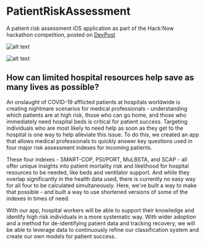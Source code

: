 # PatientRiskAssessment
A patient risk assessment iOS application as part of the Hack:Now hackathon competition, posted on [DevPost](https://devpost.com/software/priorisk)

![alt text](https://github.com/hrastaar/PatientRiskAssessment/blob/master/introduction.png)

![alt text](https://github.com/hrastaar/PatientRiskAssessment/blob/master/questions.png?height=300)


## How can limited hospital resources help save as many lives as possible? 
An onslaught of COVID-19 afflicted patients at hospitals worldwide is creating nightmare scenarios for medical professionals - understanding which patients are at high risk, those who can go home, and those who immediately need hospital beds is critical for patient success. 
Targeting individuals who are most likely to need help as soon as they get to the hospital is one way to help alleviate this issue. 
To do this, we created an app that allows medical professionals to quickly answer key questions used in four major risk assessment indexes for incoming patients.

These four indexes - SMART-COP, PSI/PORT, MuLBSTA, and SCAP - all offer unique insights into patient mortality risk and likelihood for hospital resources to be needed, like beds and ventilator support. 
And while they overlap significantly in the health data used, there is currently no easy way for all four to be calculated simultaneously. 
Here, we’ve built a way to make that possible - and built a way to use shortened versions of some of the indexes in times of need.

With our app, hospital workers will be able to support their knowledge and identify high risk individuals in a more systematic way. 
With wider adoption and a method for de-identifying patient data and tracking recovery, we will be able to leverage data to continuously refine our classification system and create our own models for patient success.
